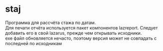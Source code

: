# staj
Программа для рассчёта стажа по датам.<br>
Для печати отчёта используется пакет компонентов lazreport. Следует добавить его в свой lazarus, прежде чем открывать исходники.<br>
exe файл обновляется нечасто, поэтому версия может не совпадать с последней по исходникам
